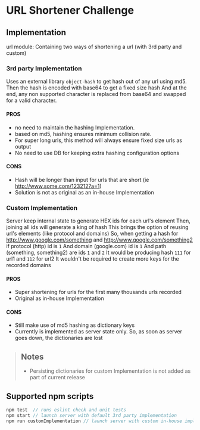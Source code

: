 # URL Shortener Challenge

## Implementation
url module: Containing two ways of shortening a url (with 3rd party and custom)

### 3rd party Implementation
Uses an external library `object-hash` to get hash out of any url using md5.
Then the hash is encoded with base64 to get a fixed size hash
And at the end, any non supported character is replaced from base64 and swapped for a valid character.
#### PROS
- no need to maintain the hashing Implementation.
- based on md5, hashing ensures minimum collision rate.
- For super long urls, this method will always ensure fixed size urls as output
- No need to use DB for keeping extra hashing configuration options
#### CONS
- Hash will be longer than input for urls that are short (ie http://www.some.com/123212?a=1)
- Solution is not as original as an in-house Implementation

### Custom Implementation
Server keep internal state to generate HEX ids for each url's element
Then, joining all ids will generate a king of hash
This brings the option of reusing url's elements (like protocol and domains)
So, when getting a hash for http://www.google.com/something and http://www.google.com/something2
if protocol (http) id is `1`
And domain (google.com) id is `1`
And path (something, something2) are ids `1` and `2`
It would be producing hash `111` for url1 and `112` for url2
It wouldn't be required to create more keys for the recorded domains
#### PROS
- Super shortening for urls for the first many thousands urls recorded
- Original as in-house Implementation
#### CONS
- Still make use of md5 hashing as dictionary keys
- Currently is implemented as server state only. So, as soon as server goes down, the dictionaries are lost

> ## Notes
> - Persisting dictionaries for custom Implementation is not added as part of current release

## Supported npm scripts
```javascript
npm test  // runs eslint check and unit tests
npm start // launch server with default 3rd party implementation
npm run customImplementation // launch server with custom in-house implementation
```
